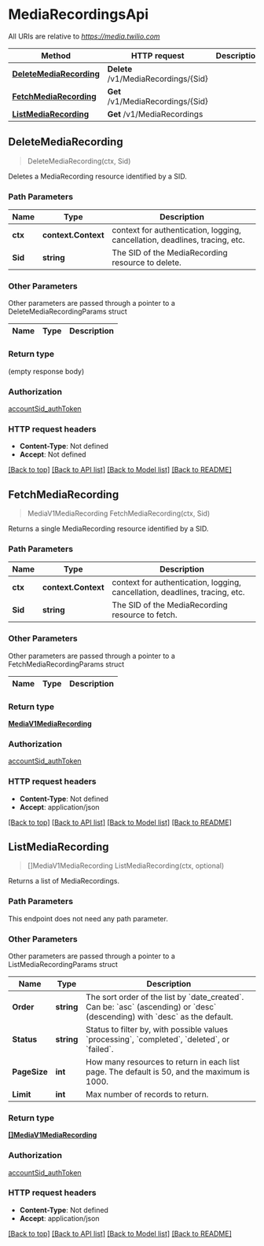 # MediaRecordingsApi

All URIs are relative to *https://media.twilio.com*

Method | HTTP request | Description
------------- | ------------- | -------------
[**DeleteMediaRecording**](MediaRecordingsApi.md#DeleteMediaRecording) | **Delete** /v1/MediaRecordings/{Sid} | 
[**FetchMediaRecording**](MediaRecordingsApi.md#FetchMediaRecording) | **Get** /v1/MediaRecordings/{Sid} | 
[**ListMediaRecording**](MediaRecordingsApi.md#ListMediaRecording) | **Get** /v1/MediaRecordings | 



## DeleteMediaRecording

> DeleteMediaRecording(ctx, Sid)



Deletes a MediaRecording resource identified by a SID.

### Path Parameters


Name | Type | Description
------------- | ------------- | -------------
**ctx** | **context.Context** | context for authentication, logging, cancellation, deadlines, tracing, etc.
**Sid** | **string** | The SID of the MediaRecording resource to delete.

### Other Parameters

Other parameters are passed through a pointer to a DeleteMediaRecordingParams struct


Name | Type | Description
------------- | ------------- | -------------

### Return type

 (empty response body)

### Authorization

[accountSid_authToken](../README.md#accountSid_authToken)

### HTTP request headers

- **Content-Type**: Not defined
- **Accept**: Not defined

[[Back to top]](#) [[Back to API list]](../README.md#documentation-for-api-endpoints)
[[Back to Model list]](../README.md#documentation-for-models)
[[Back to README]](../README.md)


## FetchMediaRecording

> MediaV1MediaRecording FetchMediaRecording(ctx, Sid)



Returns a single MediaRecording resource identified by a SID.

### Path Parameters


Name | Type | Description
------------- | ------------- | -------------
**ctx** | **context.Context** | context for authentication, logging, cancellation, deadlines, tracing, etc.
**Sid** | **string** | The SID of the MediaRecording resource to fetch.

### Other Parameters

Other parameters are passed through a pointer to a FetchMediaRecordingParams struct


Name | Type | Description
------------- | ------------- | -------------

### Return type

[**MediaV1MediaRecording**](MediaV1MediaRecording.md)

### Authorization

[accountSid_authToken](../README.md#accountSid_authToken)

### HTTP request headers

- **Content-Type**: Not defined
- **Accept**: application/json

[[Back to top]](#) [[Back to API list]](../README.md#documentation-for-api-endpoints)
[[Back to Model list]](../README.md#documentation-for-models)
[[Back to README]](../README.md)


## ListMediaRecording

> []MediaV1MediaRecording ListMediaRecording(ctx, optional)



Returns a list of MediaRecordings.

### Path Parameters

This endpoint does not need any path parameter.

### Other Parameters

Other parameters are passed through a pointer to a ListMediaRecordingParams struct


Name | Type | Description
------------- | ------------- | -------------
**Order** | **string** | The sort order of the list by &#x60;date_created&#x60;. Can be: &#x60;asc&#x60; (ascending) or &#x60;desc&#x60; (descending) with &#x60;desc&#x60; as the default.
**Status** | **string** | Status to filter by, with possible values &#x60;processing&#x60;, &#x60;completed&#x60;, &#x60;deleted&#x60;, or &#x60;failed&#x60;.
**PageSize** | **int** | How many resources to return in each list page. The default is 50, and the maximum is 1000.
**Limit** | **int** | Max number of records to return.

### Return type

[**[]MediaV1MediaRecording**](MediaV1MediaRecording.md)

### Authorization

[accountSid_authToken](../README.md#accountSid_authToken)

### HTTP request headers

- **Content-Type**: Not defined
- **Accept**: application/json

[[Back to top]](#) [[Back to API list]](../README.md#documentation-for-api-endpoints)
[[Back to Model list]](../README.md#documentation-for-models)
[[Back to README]](../README.md)


